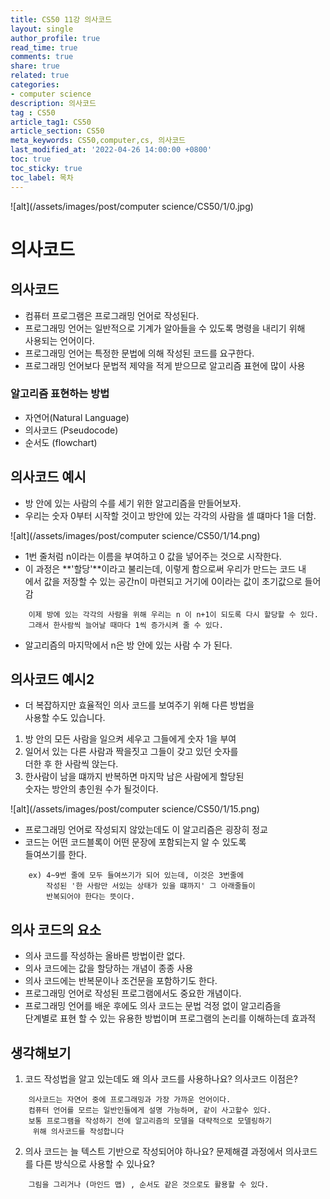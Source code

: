 ```yaml
---
title: CS50 11강 의사코드
layout: single
author_profile: true
read_time: true
comments: true
share: true
related: true
categories:
- computer science
description: 의사코드
tag : CS50
article_tag1: CS50
article_section: CS50
meta_keywords: CS50,computer,cs, 의사코드
last_modified_at: '2022-04-26 14:00:00 +0800'
toc: true
toc_sticky: true
toc_label: 목차
---
```



![alt](/assets/images/post/computer science/CS50/1/0.jpg)


의사코드
=========

## 의사코드

* 컴퓨터 프로그램은 프로그래밍 언어로 작성된다.
* 프로그래밍 언어는 일반적으로 기계가 알아들을 수 있도록 명령을 내리기 위해  
  사용되는 언어이다.
* 프로그래밍 언어는 특정한 문법에 의해 작성된 코드를 요구한다.
* 프로그래밍 언어보다 문법적 제약을 적게 받으므로 알고리즘 표현에 많이 사용
   
### 알고리즘 표현하는 방법 

* 자연어(Natural Language)
* 의사코드 (Pseudocode)
* 순서도 (flowchart)

## 의사코드 예시

* 방 안에 있는 사람의 수를 세기 위한 알고리즘을 만들어보자.
* 우리는 숫자 0부터 시작할 것이고 방안에 있는 각각의 사람을 셀 떄마다 1을 더함.

![alt](/assets/images/post/computer science/CS50/1/14.png)

* 1번 줄처럼 n이라는 이름을 부여하고 0 값을 넣어주는 것으로 시작한다.
* 이 과정은 **'할당'**이라고 불리는데, 이렇게 함으로써 우리가 만드는 코드 내  
  에서 값을 저장할 수 있는 공간n이 마련되고 거기에 0이라는 값이 초기값으로 들어감

```
    이제 방에 있는 각각의 사람을 위해 우리는 n 이 n+1이 되도록 다시 할당할 수 있다.
    그래서 한사람씩 늘어날 때마다 1씩 증가시켜 줄 수 있다.
```

* 알고리즘의 마지막에서 n은 방 안에 있는 사람 수 가 된다.

## 의사코드 예시2

* 더 복잡하지만 효율적인 의사 코드를 보여주기 위해 다른 방법을  
  사용할 수도 있습니다.
1. 방 안의 모든 사람을 일으켜 세우고 그들에게 숫자 1을 부여
2. 일어서 있는 다른 사람과 짝을짓고 그들이 갖고 있던 숫자를   
   더한 후 한 사람씩 앉는다.
3. 한사람이 남을 떄까지 반복하면 마지막 남은 사람에게 할당된  
   숫자는 방안의 총인원 수가 될것이다.

![alt](/assets/images/post/computer science/CS50/1/15.png)


* 프로그래밍 언어로 작성되지 않았는데도 이 알고리즘은 굉장히 정교
* 코드는 어떤 코드블록이 어떤 문장에 포함되는지 알 수 있도록  
  들여쓰기를 한다.

```
    ex) 4~9번 줄에 모두 들여쓰기가 되어 있는데, 이것은 3번줄에  
        작성된 '한 사람만 서있는 상태가 있을 떄까지' 그 아래줄들이
        반복되어야 한다는 뜻이다.
```

## 의사 코드의 요소

* 의사 코드를 작성하는 올바른 방법이란 없다.
* 의사 코드에는 값을 할당하는 개념이 종종 사용
* 의사 코드에는 반복문이나 조건문을 포함하기도 한다.
* 프로그래밍 언어로 작성된 프로그램에서도 중요한 개념이다.
* 프로그래밍 언어를 배운 후에도 의사 코드는 문법 걱정 없이 알고리즘을   
  단계별로 표현 할 수 있는 유용한 방법이며 프로그램의 논리를 이해하는데 효과적

## 생각해보기

1. 코드 작성법을 알고 있는데도 왜 의사 코드를 사용하나요? 의사코드 이점은?

```
    의사코드는 자연어 중에 프로그래밍과 가장 가까운 언어이다.
    컴퓨터 언어를 모르는 일반인들에게 설명 가능하며, 같이 사고할수 있다.
    보통 프로그램을 작성하기 전에 알고리즘의 모델을 대략적으로 모델링하기
     위해 의사코드를 작성합니다
```

2. 의사 코드는 늘 텍스트 기반으로 작성되어야 하나요? 문제해결 과정에서 의사코드  
를 다른 방식으로 사용할 수 있나요?

```
    그림을 그리거나 (마인드 맵) , 순서도 같은 것으로도 활용할 수 있다.
```
